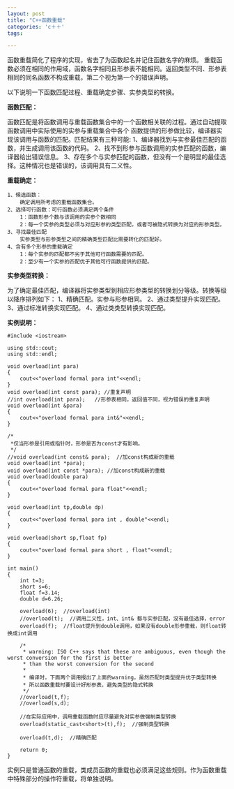 ```yaml
---
layout: post
title: "C++函数重载"
categories: 'c＋＋'
tags:

---
```



函数重载简化了程序的实现，省去了为函数起名并记住函数名字的麻烦。
重载函数必须在相同的作用域，函数名字相同且形参表不能相同。返回类型不同、形参表相同的同名函数不构成重载，第二个视为第一个的错误声明。

以下说明一下函数匹配过程、重载确定步骤、实参类型的转换。

**函数匹配：**

函数匹配是将函数调用与重载函数集合中的一个函数相关联的过程。通过自动提取函数调用中实际使用的实参与重载集合中各个
函数提供的形参做比较，编译器实现该调用与函数的匹配。匹配结果有三种可能:
	1、编译器找到与实参最佳匹配的函数，并生成调用该函数的代码。
	2、找不到形参与函数调用的实参匹配的函数，编译器给出错误信息。
	3、存在多个与实参匹配的函数，但没有一个是明显的最佳选择。这种情况也是错误的，该调用具有二义性。

		
**重载确定：**

	1、候选函数：
		确定调用所考虑的重载函数集合。
	2、选择可行函数：可行函数必须满足两个条件
		1：函数形参个数与该调用的实参个数相同
		2：每一个实参的类型必须与对应形参的类型匹配，或者可被隐式转换为对应的形参类型。
	3、寻找最佳匹配
		实参类型与形参类型之间的精确类型匹配比需要转化的匹配好。
	4、含有多个形参的重载确定
		1：每个实参的匹配都不劣于其他可行函数需要的匹配。
		2：至少有一个实参的匹配优于其他可行函数提供的匹配。
				 

**实参类型转换：**

为了确定最佳匹配，编译器将实参类型到相应形参类型的转换划分等级。转换等级以降序排列如下：
	1、精确匹配。实参与形参相同。
	2、通过类型提升实现匹配。
	3、通过标准转换实现匹配。
	4、通过类类型转换实现匹配。


**实例说明：**

<pr>

	#include <iostream>

	using std::cout;
	using std::endl;

	void overload(int para)
	{
		cout<<"overload formal para int"<<endl;
	}
	void overload(int const para); //重复声明
	//int overload(int para);   //形参表相同，返回值不同，视为错误的重复声明
	void overload(int &para)  
	{
		cout<<"overload formal para int&"<<endl;
	}

	/*
	 *仅当形参是引用或指针时，形参是否为const才有影响。
	 */
	//void overload(int const& para);  //加const构成新的重载
	void overload(int *para);
	void overload(int const *para); //加const构成新的重载
	void overload(double para)
	{
		cout<<"overload formal para float"<<endl;
	}

	void overload(int tp,double dp)
	{
		cout<<"overload formal para int , double"<<endl;
	}

	void overload(short sp,float fp)
	{
		cout<<"overload formal para short , float"<<endl;
	}

	int main()
	{
		int t=3;
		short s=6;
		float f=3.14;
		double d=6.26;

		overload(6);  //overload(int)
		//overload(t);  //调用二义性，int、int& 都与实参匹配，没有最佳选择，error
		overload(f);  //float提升到double调用，如果没有double形参重载，则float转换成int调用

		/*
		 * warning: ISO C++ says that these are ambiguous, even though the worst conversion for the first is better 
		 * than the worst conversion for the second
		 *
		 * 编译时，下面两个调用报出了上面的warning，虽然匹配时类型提升优于类型转换
		 * 所以函数重载时要设计好形参表，避免类型的隐式转换
		 */
		//overload(t,f);
		//overload(s,d);

		//在实际应用中，调用重载函数时应尽量避免对实参做强制类型转换	
		overload(static_cast<short>(t),f);  //强制类型转换

		overload(t,d);  //精确匹配

		return 0;
	}

</pr>

实例只是普通函数的重载，类成员函数的重载也必须满足这些规则。作为函数重载中特殊部分的操作符重载，将单独说明。	
